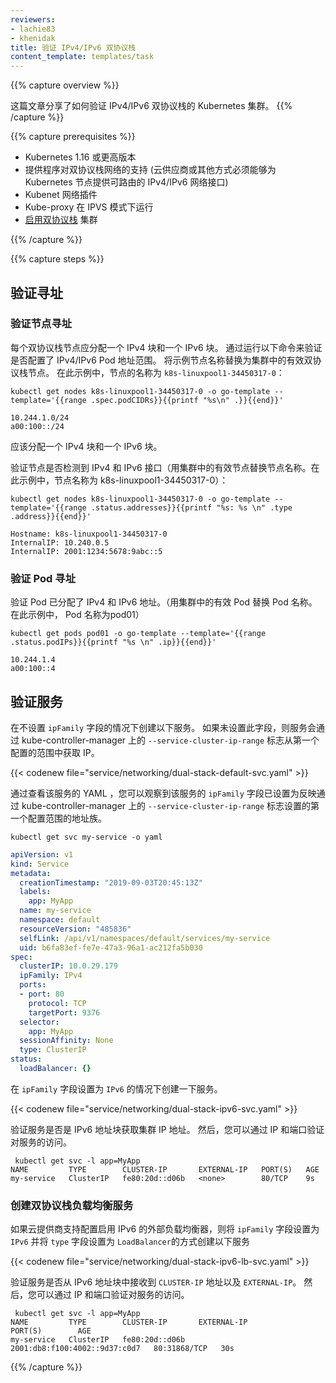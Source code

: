 ```yaml
---
reviewers:
- lachie83
- khenidak
title: 验证 IPv4/IPv6 双协议栈
content_template: templates/task
---
```

<!--
---
reviewers:
- lachie83
- khenidak
title: Validate IPv4/IPv6 dual-stack
content_template: templates/task
---
-->

{{% capture overview %}}
<!--
This document shares how to validate IPv4/IPv6 dual-stack enabled Kubernetes clusters.
-->
这篇文章分享了如何验证 IPv4/IPv6 双协议栈的 Kubernetes 集群。
{{% /capture %}}

{{% capture prerequisites %}}

<!--
* Kubernetes 1.16 or later
* Provider support for dual-stack networking (Cloud provider or otherwise must be able to provide Kubernetes nodes with routable IPv4/IPv6 network interfaces)
* Kubenet network plugin
* Kube-proxy running in mode IPVS
* [Dual-stack enabled](/docs/concepts/services-networking/dual-stack/) cluster
-->
* Kubernetes 1.16 或更高版本
* 提供程序对双协议栈网络的支持 (云供应商或其他方式必须能够为 Kubernetes 节点提供可路由的 IPv4/IPv6 网络接口)
* Kubenet 网络插件
* Kube-proxy 在 IPVS 模式下运行
* [启用双协议栈](/docs/concepts/services-networking/dual-stack/) 集群

{{% /capture %}}

{{% capture steps %}}

<!--
## Validate addressing
-->
## 验证寻址

<!--
### Validate node addressing
-->
### 验证节点寻址

<!--
Each dual-stack Node should have a single IPv4 block and a single IPv6 block allocated. Validate that IPv4/IPv6 Pod address ranges are configured by running the following command. Replace the sample node name with a valid dual-stack Node from your cluster. In this example, the Node's name is `k8s-linuxpool1-34450317-0`:
-->
每个双协议栈节点应分配一个 IPv4 块和一个 IPv6 块。
通过运行以下命令来验证是否配置了 IPv4/IPv6 Pod 地址范围。
将示例节点名称替换为集群中的有效双协议栈节点。
在此示例中，节点的名称为 `k8s-linuxpool1-34450317-0`：

```shell
kubectl get nodes k8s-linuxpool1-34450317-0 -o go-template --template='{{range .spec.podCIDRs}}{{printf "%s\n" .}}{{end}}'
```
```
10.244.1.0/24
a00:100::/24
```
<!--
There should be one IPv4 block and one IPv6 block allocated.
-->
应该分配一个 IPv4 块和一个 IPv6 块。

<!--
Validate that the node has an IPv4 and IPv6 interface detected (replace node name with a valid node from the cluster. In this example the node name is k8s-linuxpool1-34450317-0): 
-->
验证节点是否检测到 IPv4 和 IPv6 接口（用集群中的有效节点替换节点名称。在此示例中，节点名称为 k8s-linuxpool1-34450317-0）：
```shell
kubectl get nodes k8s-linuxpool1-34450317-0 -o go-template --template='{{range .status.addresses}}{{printf "%s: %s \n" .type .address}}{{end}}'
```
```
Hostname: k8s-linuxpool1-34450317-0
InternalIP: 10.240.0.5
InternalIP: 2001:1234:5678:9abc::5
```

<!--
### Validate Pod addressing
-->
### 验证 Pod 寻址

<!--
Validate that a Pod has an IPv4 and IPv6 address assigned. (replace the Pod name with a valid Pod in your cluster. In this example the Pod name is pod01)
-->
验证 Pod 已分配了 IPv4 和 IPv6 地址。（用集群中的有效 Pod 替换 Pod 名称。在此示例中， Pod 名称为pod01）
```shell
kubectl get pods pod01 -o go-template --template='{{range .status.podIPs}}{{printf "%s \n" .ip}}{{end}}'
```
```
10.244.1.4
a00:100::4
```

<!--
## Validate Services
-->
## 验证服务

<!--
Create the following Service without the `ipFamily` field set. When this field is not set, the Service gets an IP from the first configured range via `--service-cluster-ip-range` flag on the kube-controller-manager.
-->
在不设置 `ipFamily` 字段的情况下创建以下服务。
如果未设置此字段，则服务会通过 kube-controller-manager 上的 `--service-cluster-ip-range` 标志从第一个配置的范围中获取 IP。

{{< codenew file="service/networking/dual-stack-default-svc.yaml" >}}

<!--
By viewing the YAML for the Service you can observe that the Service has the `ipFamily` field has set to reflect the address family of the first configured range set via `--service-cluster-ip-range` flag on kube-controller-manager.
-->
通过查看该服务的 YAML ，您可以观察到该服务的 `ipFamily` 字段已设置为反映通过 kube-controller-manager 上的 `--service-cluster-ip-range` 标志设置的第一个配置范围的地址族。

```shell
kubectl get svc my-service -o yaml
```

```yaml
apiVersion: v1
kind: Service
metadata:
  creationTimestamp: "2019-09-03T20:45:13Z"
  labels:
    app: MyApp
  name: my-service
  namespace: default
  resourceVersion: "485836"
  selfLink: /api/v1/namespaces/default/services/my-service
  uid: b6fa83ef-fe7e-47a3-96a1-ac212fa5b030
spec:
  clusterIP: 10.0.29.179
  ipFamily: IPv4
  ports:
  - port: 80
    protocol: TCP
    targetPort: 9376
  selector:
    app: MyApp
  sessionAffinity: None
  type: ClusterIP
status:
  loadBalancer: {}
```

<!--
Create the following Service with the `ipFamily` field set to `IPv6`.
-->
在 `ipFamily` 字段设置为 `IPv6` 的情况下创建一下服务。

{{< codenew file="service/networking/dual-stack-ipv6-svc.yaml" >}}

<!--
Validate that the Service gets a cluster IP address from the IPv6 address block. You may then validate access to the service via the IP and port.
-->
验证服务是否是 IPv6 地址块获取集群 IP 地址。
然后，您可以通过 IP 和端口验证对服务的访问。
```
 kubectl get svc -l app=MyApp
NAME         TYPE        CLUSTER-IP       EXTERNAL-IP   PORT(S)   AGE
my-service   ClusterIP   fe80:20d::d06b   <none>        80/TCP    9s
```

<!--
### Create a dual-stack load balanced Service
-->
### 创建双协议栈负载均衡服务

<!--
If the cloud provider supports the provisioning of IPv6 enabled external load balancer, create the following Service with both the `ipFamily` field set to `IPv6` and the `type` field set to `LoadBalancer`
-->
如果云提供商支持配置启用 IPv6 的外部负载均衡器，则将 `ipFamily` 字段设置为 `IPv6` 并将 `type` 字段设置为 `LoadBalancer`的方式创建以下服务

{{< codenew file="service/networking/dual-stack-ipv6-lb-svc.yaml" >}}

<!--
Validate that the Service receives a `CLUSTER-IP` address from the IPv6 address block along with an `EXTERNAL-IP`. You may then validate access to the service via the IP and port. 
-->
验证服务是否从 IPv6 地址块中接收到 `CLUSTER-IP` 地址以及 `EXTERNAL-IP`。
然后，您可以通过 IP 和端口验证对服务的访问。
```
 kubectl get svc -l app=MyApp
NAME         TYPE        CLUSTER-IP       EXTERNAL-IP                     PORT(S)        AGE
my-service   ClusterIP   fe80:20d::d06b   2001:db8:f100:4002::9d37:c0d7   80:31868/TCP   30s
```

{{% /capture %}}



